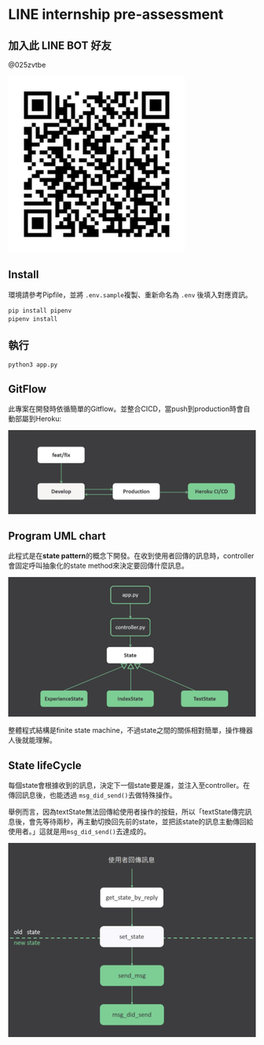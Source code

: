 # LINE internship pre-assessment
## 加入此 LINE BOT 好友
@025zvtbe

![](./doc/qrcode.png)
## Install
環境請參考Pipfile，並將 `.env.sample`複製、重新命名為 `.env` 後填入對應資訊。
```bash
pip install pipenv
pipenv install
```
## 執行
```
python3 app.py
```
## GitFlow
此專案在開發時依循簡單的Gitflow。並整合CICD，當push到production時會自動部屬到Heroku:

![](./doc/gitflow.jpg)

## Program UML chart
此程式是在**state pattern**的概念下開發。在收到使用者回傳的訊息時，controller會固定呼叫抽象化的state method來決定要回傳什麼訊息。

![](./doc/flow.jpg)

整體程式結構是finite state machine，不過state之間的關係相對簡單，操作機器人後就能理解。

## State lifeCycle
每個state會根據收到的訊息，決定下一個state要是誰，並注入至controller。在傳回訊息後，也能透過 `msg_did_send()`去做特殊操作。

舉例而言，因為textState無法回傳給使用者操作的按鈕，所以「textState傳完訊息後，會先等待兩秒，再主動切換回先前的state，並把該state的訊息主動傳回給使用者。」這就是用`msg_did_send()`去達成的。

![](./doc/lifeCycle.jpg)